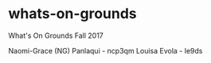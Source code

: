 # whats-on-grounds
What's On Grounds Fall 2017

Naomi-Grace (NG) Panlaqui - ncp3qm
Louisa Evola - le9ds